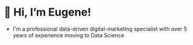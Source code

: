 # 👋 Hi, I’m Eugene!
- I'm a professional data-driven digital-marketing specialist with over 5 years of experience moving to Data Science

